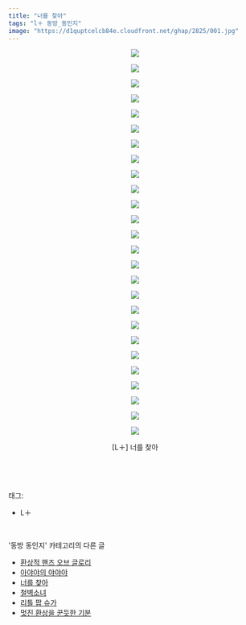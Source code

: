 ```yaml
---
title: "너를 찾아"
tags: "l＋ 동방_동인지"
image: "https://d1quptcelcb84e.cloudfront.net/ghap/2825/001.jpg"
---
```

<div class="article">
<p style="text-align: center; clear: none; float: none;"><img src="{{ site.imgserver8 }}/ghap/2825/001.jpg"/></p>
<p style="text-align: center; clear: none; float: none;"><img src="{{ site.imgserver8 }}/ghap/2825/002.jpg"/></p>
<p style="text-align: center; clear: none; float: none;"><img src="{{ site.imgserver8 }}/ghap/2825/003.jpg"/></p>
<p style="text-align: center; clear: none; float: none;"><img src="{{ site.imgserver8 }}/ghap/2825/004.jpg"/></p>
<p style="text-align: center; clear: none; float: none;"><img src="{{ site.imgserver8 }}/ghap/2825/005.jpg"/></p>
<p style="text-align: center; clear: none; float: none;"><img src="{{ site.imgserver8 }}/ghap/2825/006.jpg"/></p>
<p style="text-align: center; clear: none; float: none;"><img src="{{ site.imgserver8 }}/ghap/2825/007.jpg"/></p>
<p style="text-align: center; clear: none; float: none;"><img src="{{ site.imgserver8 }}/ghap/2825/008.jpg"/></p>
<p style="text-align: center; clear: none; float: none;"><img src="{{ site.imgserver8 }}/ghap/2825/009.jpg"/></p>
<p style="text-align: center; clear: none; float: none;"><img src="{{ site.imgserver8 }}/ghap/2825/010.jpg"/></p>
<p style="text-align: center; clear: none; float: none;"><img src="{{ site.imgserver8 }}/ghap/2825/011.jpg"/></p>
<p style="text-align: center; clear: none; float: none;"><img src="{{ site.imgserver8 }}/ghap/2825/012.jpg"/></p>
<p style="text-align: center; clear: none; float: none;"><img src="{{ site.imgserver8 }}/ghap/2825/013.jpg"/></p>
<p style="text-align: center; clear: none; float: none;"><img src="{{ site.imgserver8 }}/ghap/2825/014.jpg"/></p>
<p style="text-align: center; clear: none; float: none;"><img src="{{ site.imgserver8 }}/ghap/2825/015.jpg"/></p>
<p style="text-align: center; clear: none; float: none;"><img src="{{ site.imgserver8 }}/ghap/2825/016.jpg"/></p>
<p style="text-align: center; clear: none; float: none;"><img src="{{ site.imgserver8 }}/ghap/2825/017.jpg"/></p>
<p style="text-align: center; clear: none; float: none;"><img src="{{ site.imgserver8 }}/ghap/2825/018.jpg"/></p>
<p style="text-align: center; clear: none; float: none;"><img src="{{ site.imgserver8 }}/ghap/2825/019.jpg"/></p>
<p style="text-align: center; clear: none; float: none;"><img src="{{ site.imgserver8 }}/ghap/2825/020.jpg"/></p>
<p style="text-align: center; clear: none; float: none;"><img src="{{ site.imgserver8 }}/ghap/2825/021.jpg"/></p>
<p style="text-align: center; clear: none; float: none;"><img src="{{ site.imgserver8 }}/ghap/2825/022.jpg"/></p>
<p style="text-align: center; clear: none; float: none;"><img src="{{ site.imgserver8 }}/ghap/2825/023.jpg"/></p>
<p style="text-align: center; clear: none; float: none;"><img src="{{ site.imgserver8 }}/ghap/2825/024.jpg"/></p>
<p style="text-align: center; clear: none; float: none;"><img src="{{ site.imgserver8 }}/ghap/2825/025.jpg"/></p>
<p style="text-align: center; clear: none; float: none;"><img src="{{ site.imgserver8 }}/ghap/2825/026.jpg"/></p>
<p style="text-align: center; clear: none; float: none;">[L＋] 너를 찾아</p>
<p><br/></p>
</div><br/>
<div class="tagTrail">
<p>태그: </p>
<ul>
<li>L＋</li>
</ul>
</div><br/>
<div class="another">
<p>'동방 동인지' 카테고리의 다른 글</p>
<ul>
<li><a href="/ghap_2827">환상적 핸즈 오브 글로리</a></li>
<li><a href="/ghap_2826">아야야의 야야야</a></li>
<li><a href="/ghap_2825">너를 찾아</a></li>
<li><a href="/ghap_2824">철벽소녀</a></li>
<li><a href="/ghap_2823">리틀 팝 슈가</a></li>
<li><a href="/ghap_2822">멋진 환상을 꾼듯한 기분</a></li>
</ul>
</div><br/>
<div class="cb_module cb_fluid">
<div class="cb_wrt cb_profile">
</div><!-- commentList close -->
</div><br/>

